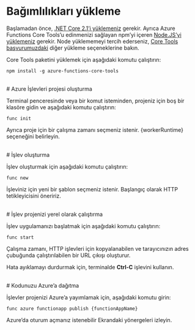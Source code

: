 # Bağımlılıkları yükleme

Başlamadan önce, [.NET Core 2.1’i yüklemeniz](https://go.microsoft.com/fwlink/?linkid=2016373) gerekir. Ayrıca Azure Functions Core Tools’u edinmenizi sağlayan npm’yi içeren [Node.JS’yi yüklemeniz](https://go.microsoft.com/fwlink/?linkid=2016195) gerekir. Node yüklememeyi tercih ederseniz, [Core Tools başvurumuzdaki](https://go.microsoft.com/fwlink/?linkid=2016192) diğer yükleme seçeneklerine bakın.

Core Tools paketini yüklemek için aşağıdaki komutu çalıştırın:

``` npm install -g azure-functions-core-tools ```

<br/>
# Azure İşlevleri projesi oluşturma

Terminal penceresinde veya bir komut isteminden, projeniz için boş bir klasöre gidin ve aşağıdaki komutu çalıştırın:

``` func init ```

Ayrıca proje için bir çalışma zamanı seçmeniz istenir. {workerRuntime} seçeneğini belirleyin.

<br/>
# İşlev oluşturma

İşlev oluşturmak için aşağıdaki komutu çalıştırın:

``` func new ```

İşleviniz için yeni bir şablon seçmeniz istenir. Başlangıç olarak HTTP tetikleyicisini öneririz.

<br/>
# İşlev projenizi yerel olarak çalıştırma

İşlev uygulamanızı başlatmak için aşağıdaki komutu çalıştırın:

``` func start ```

Çalışma zamanı, HTTP işlevleri için kopyalanabilen ve tarayıcınızın adres çubuğunda çalıştırılabilen bir URL çıkışı oluşturur.

Hata ayıklamayı durdurmak için, terminalde **Ctrl-C** işlevini kullanın.

<br/>
# Kodunuzu Azure’a dağıtma

İşlevler projenizi Azure’a yayımlamak için, aşağıdaki komutu girin:

``` func azure functionapp publish {functionAppName} ```

Azure’da oturum açmanız istenebilir Ekrandaki yönergeleri izleyin.
